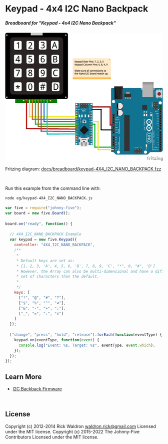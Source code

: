 <!--remove-start-->

# Keypad - 4x4 I2C Nano Backpack

<!--remove-end-->






##### Breadboard for "Keypad - 4x4 I2C Nano Backpack"



![docs/breadboard/keypad-4X4_I2C_NANO_BACKPACK.png](breadboard/keypad-4X4_I2C_NANO_BACKPACK.png)<br>

Fritzing diagram: [docs/breadboard/keypad-4X4_I2C_NANO_BACKPACK.fzz](breadboard/keypad-4X4_I2C_NANO_BACKPACK.fzz)

&nbsp;




Run this example from the command line with:
```bash
node eg/keypad-4X4_I2C_NANO_BACKPACK.js
```


```javascript
var five = require("johnny-five");
var board = new five.Board();

board.on("ready", function() {
  
  // 4X4_I2C_NANO_BACKPACK Example
  var keypad = new five.Keypad({
    controller: "4X4_I2C_NANO_BACKPACK",
    /**
     * 
     * Default keys are set as:
     * [1, 2, 3, 'A', 4, 5, 6, 'B', 7, 8, 9, 'C', "*", 0, "#", 'D']
     * However, the Array can also be multi-dimensional and have a different
     * set of characters than the default.
     * 
     */
    keys: [
      ["!", "@", "#", "?"],
      ["$", "%", "^", "≠"],
      ["&", "-", "+", ";"],
      ["_", "=", ":", "¢"]
    ]
  });

  ["change", "press", "hold", "release"].forEach(function(eventType) {
    keypad.on(eventType, function(event) {
      console.log("Event: %s, Target: %s", eventType, event.which);
    });
  });
});

```









## Learn More

- [I2C Backback Firmware](https://github.com/rwaldron/johnny-five/blob/master/firmwares/keypad_4x4_i2c_nano_backpack.ino)

&nbsp;

<!--remove-start-->

## License
Copyright (c) 2012-2014 Rick Waldron <waldron.rick@gmail.com>
Licensed under the MIT license.
Copyright (c) 2015-2022 The Johnny-Five Contributors
Licensed under the MIT license.

<!--remove-end-->
